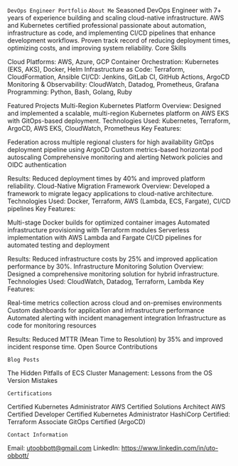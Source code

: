 ```DevOps Engineer Portfolio```
```About Me```
Seasoned DevOps Engineer with 7+ years of experience building and scaling cloud-native infrastructure. AWS and Kubernetes certified professional passionate about automation, infrastructure as code, and implementing CI/CD pipelines that enhance development workflows. Proven track record of reducing deployment times, optimizing costs, and improving system reliability.
Core Skills

Cloud Platforms: AWS, Azure, GCP
Container Orchestration: Kubernetes (EKS, AKS), Docker, Helm
Infrastructure as Code: Terraform, CloudFormation, Ansible
CI/CD: Jenkins, GitLab CI, GitHub Actions, ArgoCD
Monitoring & Observability: CloudWatch, Datadog, Prometheus, Grafana
Programming: Python, Bash, Golang, Ruby

Featured Projects
Multi-Region Kubernetes Platform
Overview: Designed and implemented a scalable, multi-region Kubernetes platform on AWS EKS with GitOps-based deployment.
Technologies Used: Kubernetes, Terraform, ArgoCD, AWS EKS, CloudWatch, Prometheus
Key Features:

Federation across multiple regional clusters for high availability
GitOps deployment pipeline using ArgoCD
Custom metrics-based horizontal pod autoscaling
Comprehensive monitoring and alerting
Network policies and OIDC authentication

Results: Reduced deployment times by 40% and improved platform reliability.
Cloud-Native Migration Framework
Overview: Developed a framework to migrate legacy applications to cloud-native architecture.
Technologies Used: Docker, Terraform, AWS (Lambda, ECS, Fargate), CI/CD pipelines
Key Features:

Multi-stage Docker builds for optimized container images
Automated infrastructure provisioning with Terraform modules
Serverless implementation with AWS Lambda and Fargate
CI/CD pipelines for automated testing and deployment

Results: Reduced infrastructure costs by 25% and improved application performance by 30%.
Infrastructure Monitoring Solution
Overview: Designed a comprehensive monitoring solution for hybrid infrastructure.
Technologies Used: CloudWatch, Datadog, Terraform, Lambda
Key Features:

Real-time metrics collection across cloud and on-premises environments
Custom dashboards for application and infrastructure performance
Automated alerting with incident management integration
Infrastructure as code for monitoring resources

Results: Reduced MTTR (Mean Time to Resolution) by 35% and improved incident response time.
Open Source Contributions


```Blog Posts```

The Hidden Pitfalls of ECS Cluster Management: Lessons from the OS Version Mistakes


```Certifications```

Certified Kubernetes Administrator
AWS Certified Solutions Architect
AWS Certified Developer
Certified Kubernetes Administrator
HashiCorp Certified: Terraform Associate
GitOps Certified (ArgoCD)

```Contact Information```

Email: utoobbott@gmail.com
LinkedIn: https://www.linkedin.com/in/uto-obbott/
